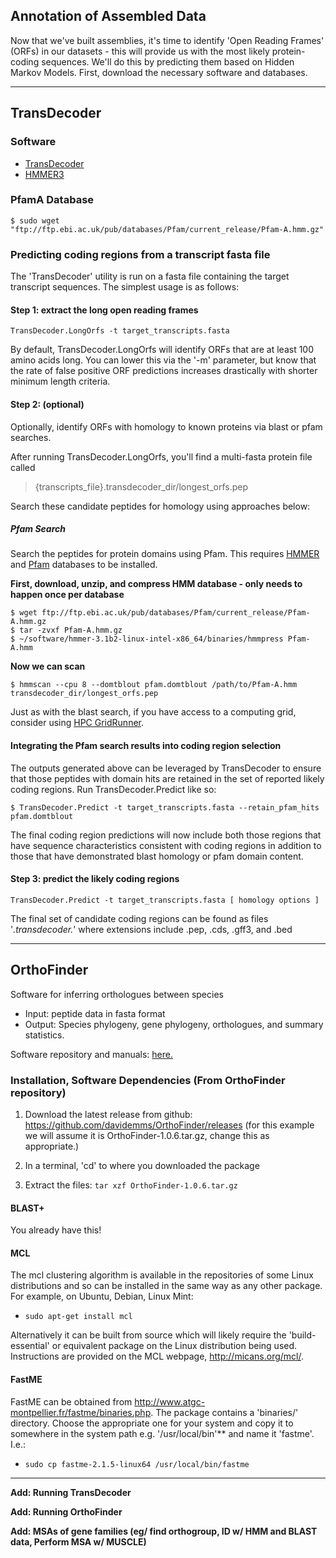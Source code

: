 ## Annotation of Assembled Data
Now that we've built assemblies, it's time to identify 'Open Reading Frames' (ORFs) in our datasets - this will provide us with the most likely protein-coding sequences. We'll do this by predicting them based on Hidden Markov Models. First, download the necessary software and databases. 

----

## TransDecoder

### Software
- [TransDecoder](https://github.com/TransDecoder/TransDecoder/wiki)
- [HMMER3](http://hmmer.janelia.org)

### PfamA Database
```
$ sudo wget "ftp://ftp.ebi.ac.uk/pub/databases/Pfam/current_release/Pfam-A.hmm.gz"
```

### Predicting coding regions from a transcript fasta file 

The 'TransDecoder' utility is run on a fasta file containing the target transcript sequences.  The simplest usage is as follows:

#### Step 1: extract the long open reading frames
```    
TransDecoder.LongOrfs -t target_transcripts.fasta
```

By default, TransDecoder.LongOrfs will identify ORFs that are at least 100 amino acids long. You can lower this via the '-m' parameter, but know that the rate of false positive ORF predictions increases drastically with shorter minimum length criteria.


#### Step 2: (optional)
    
Optionally, identify ORFs with homology to known proteins via blast or pfam searches.

After running TransDecoder.LongOrfs, you'll find a multi-fasta protein file called 
> {transcripts_file}.transdecoder_dir/longest_orfs.pep 

Search these candidate peptides for homology using approaches below:

##### Pfam Search 

Search the peptides for protein domains using Pfam. This requires [HMMER](http://hmmer.janelia.org) and [Pfam](ftp://ftp.ebi.ac.uk/pub/databases/Pfam/current_release/Pfam-A.hmm.gz) databases to be installed.

**First, download, unzip, and compress HMM database - only needs to happen once per database**
```
$ wget ftp://ftp.ebi.ac.uk/pub/databases/Pfam/current_release/Pfam-A.hmm.gz
$ tar -zvxf Pfam-A.hmm.gz
$ ~/software/hmmer-3.1b2-linux-intel-x86_64/binaries/hmmpress Pfam-A.hmm
```

**Now we can scan**
```
$ hmmscan --cpu 8 --domtblout pfam.domtblout /path/to/Pfam-A.hmm transdecoder_dir/longest_orfs.pep
```
Just as with the blast search, if you have access to a computing grid, consider using [HPC GridRunner](https://github.com/HpcGridRunner/HpcGridRunner.github.io/releases).

#### Integrating the Pfam search results into coding region selection 

The outputs generated above can be leveraged by TransDecoder to ensure that those peptides with domain hits are retained in the set of reported likely coding regions.  Run TransDecoder.Predict like so:
```
$ TransDecoder.Predict -t target_transcripts.fasta --retain_pfam_hits pfam.domtblout 
```
The final coding region predictions will now include both those regions that have sequence characteristics consistent with coding regions in addition to those that have demonstrated blast homology or pfam domain content.


#### Step 3: predict the likely coding regions
```
TransDecoder.Predict -t target_transcripts.fasta [ homology options ]
```
The final set of candidate coding regions can be found as files '*.transdecoder.*' where extensions include .pep, .cds, .gff3, and .bed

----

## OrthoFinder

Software for inferring orthologues between species
  - Input: peptide data in fasta format
  - Output: Species phylogeny, gene phylogeny, orthologues, and summary statistics. 

Software repository and manuals: [here.](https://github.com/davidemms/OrthoFinder)

### Installation, Software Dependencies (From OrthoFinder repository)

1. Download the latest release from github: https://github.com/davidemms/OrthoFinder/releases (for this example we will assume it is OrthoFinder-1.0.6.tar.gz, change this as appropriate.)

2. In a terminal, 'cd' to where you downloaded the package 

3. Extract the files: `tar xzf OrthoFinder-1.0.6.tar.gz`

#### BLAST+
You already have this!

#### MCL
The mcl clustering algorithm is available in the repositories of some Linux distributions and so can be installed in the same way as any other package. For example, on Ubuntu, Debian, Linux Mint:

- `sudo apt-get install mcl`

Alternatively it can be built from source which will likely require the 'build-essential' or equivalent package on the Linux distribution being used. Instructions are provided on the MCL webpage, http://micans.org/mcl/.  

#### FastME
FastME can be obtained from http://www.atgc-montpellier.fr/fastme/binaries.php. The package contains a 'binaries/' directory. Choose the appropriate one for your system and copy it to somewhere in the system path e.g. '/usr/local/bin'** and name it 'fastme'. I.e.:

- `sudo cp fastme-2.1.5-linux64 /usr/local/bin/fastme`

----

**Add: Running TransDecoder** 

**Add: Running OrthoFinder**

**Add: MSAs of gene families (eg/ find orthogroup, ID w/ HMM and BLAST data, Perform MSA w/ MUSCLE)**
